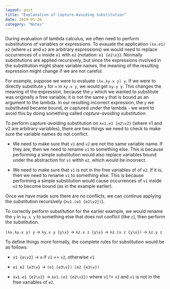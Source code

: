 ```yaml
---
layout: post
title: "Explanation of Capture-Avoiding Substitution"
date: 2019-05-26
category: "Notes"
---
```


During evaluation of lambda calculus, we often need to perform substitutions of variables or expressions. To evauate the application `(λx.e1) e2` (where `e1` and `e2` are arbitrary expressions) we would need to replace occurrences of `x` inside `e1` with `e2` (notation: `e1 {e2\x}`). Normally substitutions are applied recursively, but since the expressions involved in the substitution might share variable names, the meaning of the resulting expression might change if we are not careful.

For example, suppose we were to evaluate `(λx.λy.x y) y`. If we were to directly substitute `y` for `x` in `λy.x y`, we would get `λy.y y`. This changes the meaning of the expression, because the `y` which we wanted to substitute was originally a free variable; it is not the same `y` that is bound as an argument to the lambda. In our resulting incorrect expression, the `y` we substituted became bound, or captured under the lambda - we want to avoid this by doing something called _capture-avoiding substitution_. 

To perform capture-avoiding substitution on `λv1.e1 {e2\v2}` (where v1 and v2 are arbitrary variables), there are two things we need to check to make sure the variable names do not conflict.

- We need to make sure that `v1` and `v2` are not the same variable name. If they are, then we need to rename `v1` to something else. This is because performing a simple substitution would also replace variables bound under the abstraction for `v1` withh `e2`, which would be incorrect.

- We need to make sure that `v1` is not in the free variables of of `e2`. If it is, then we need to rename `v1` to something else. This is because performing a simple substitution would cause occurrences of `v1` inside `e2` to become bound (as in the example earlier).

Once we have made sure there are no conflicts, we can continue applying the substitution recursively (`λv1.(e1 {e2\v2})`). 

To correctly perform substitution for the earlier example, we would rename the `y` in `λy.x y` to something else that does not conflict (like `z`), then perform the substitution. 

`(λx.λy.x y) y` -> `λy.x y {y\x}` -> `λz.x z {y\x}` -> `λz.(x z {y\x})` -> `λz.y z`

To define things more formally, the complete rules for substitution would be as follows:

- `v1 {e\v2}` -> `e` if `v1` == `v2`, otherwise `v1`

- `e1 e2 {e3\v}` -> `(e1 {e3\v}) (e2 {e3\v})`

- `λv1.e1 {e2\v2}` -> `λv1.(e1 {e2\v2})` where `v1` != `v2` and `v1` is not in the free variables of `e2`.